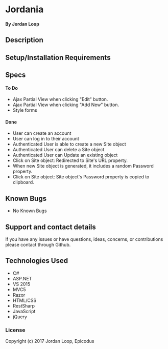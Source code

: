 # Jordania

#### **By Jordan Loop**

## Description


## Setup/Installation Requirements

## Specs

#### To Do
* Ajax Partial View when clicking "Edit" button.
* Ajax Partial View when clicking "Add New" button.
* Style forms

#### Done
* User can create an account
* User can log in to their account
* Authenticated User is able to create a new Site object
* Authenticated User can delete a Site object
* Authenticated User can Update an existing object
* Click on Site object: Redirected to Site's URL property.
* When new Site object is generated, it includes a random Password property.
* Click on Site object: Site object's Password property is copied to clipboard.

## Known Bugs

* No Known Bugs

## Support and contact details

If you have any issues or have questions, ideas, concerns, or contributions please contact through Github.

## Technologies Used

* C#
* ASP.NET
* VS 2015
* MVC5
* Razor
* HTML/CSS
* RestSharp
* JavaScript
* jQuery

### License
Copyright (c) 2017 Jordan Loop, Epicodus
